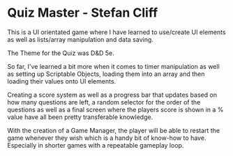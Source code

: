 # Quiz Master - Stefan Cliff

 This is a UI orientated game where I have learned to use/create UI elements as well as lists/array manipulation and data saving.
 
 The Theme for the Quiz was D&D 5e.
 
 So far, I've learned a bit more when it comes to timer manipulation as well as setting up Scriptable Objects, loading them into an array and then loading
 their values onto UI elements. 

 Creating a score system as well as a progress bar that updates based on how many questions are left, a random selector for the order of the questions as well as a final screen
 where the players score is shown in a % value have all been pretty transferable knowledge.

 With the creation of a Game Manager, the player will be able to restart the game whenever they wish which is a handy bit of know-how to have. Especially in shorter games with a repeatable gameplay loop. 
